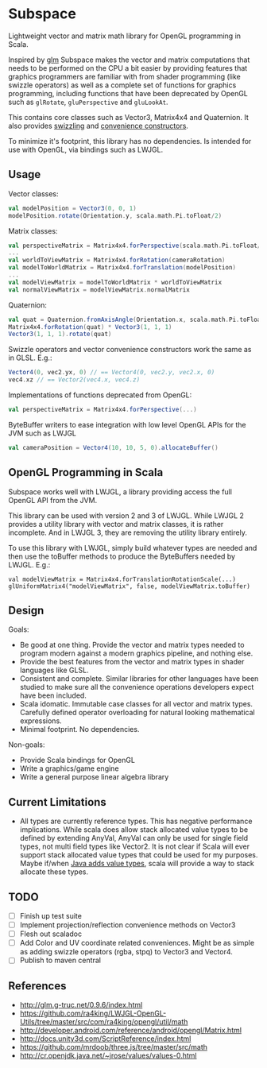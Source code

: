 Subspace
========

Lightweight vector and matrix math library for OpenGL programming in Scala.

Inspired by [glm](http://glm.g-truc.net/0.9.6/index.html) Subspace makes the vector and matrix computations that needs
to be performed on the CPU a bit easier by providing features that graphics programmers are familiar with from shader
programming (like swizzle operators) as well as a complete set of functions for graphics programming,  including
functions that have been deprecated by OpenGL such as `glRotate`, `gluPerspective` and `gluLookAt`.

This contains core classes such as Vector3, Matrix4x4 and Quaternion.  It also
provides [swizzling](https://www.opengl.org/wiki/Data_Type_%28GLSL%29#Swizzling) and
[convenience constructors](https://www.opengl.org/wiki/Data_Type_%28GLSL%29#Vector_constructors).

To minimize it's footprint, this library has no dependencies.  Is intended for use with OpenGL, via bindings such as
LWJGL.

Usage
-----

Vector classes:

```scala
val modelPosition = Vector3(0, 0, 1)
modelPosition.rotate(Orientation.y, scala.math.Pi.toFloat/2)
```

Matrix classes:

```scala
val perspectiveMatrix = Matrix4x4.forPerspective(scala.math.Pi.toFloat/2f, 1f, 1f, zNear, zFar)
...
val worldToViewMatrix = Matrix4x4.forRotation(cameraRotation)
val modelToWorldMatrix = Matrix4x4.forTranslation(modelPosition)
...
val modelViewMatrix = modelToWorldMatrix * worldToViewMatrix
val normalViewMatrix = modelViewMatrix.normalMatrix
```

Quaternion:

```scala
val quat = Quaternion.fromAxisAngle(Orientation.x, scala.math.Pi.toFloat/4)
Matrix4x4.forRotation(quat) * Vector3(1, 1, 1)
Vector3(1, 1, 1).rotate(quat)
```

Swizzle operators and vector convenience constructors work the same as in GLSL.  E.g.:

```scala
Vector4(0, vec2.yx, 0) // == Vector4(0, vec2.y, vec2.x, 0)
vec4.xz // == Vector2(vec4.x, vec4.z)
```

Implementations of functions deprecated from OpenGL:

```scala
val perspectiveMatrix = Matrix4x4.forPerspective(...)
```

ByteBuffer writers to ease integration with low level OpenGL APIs for the JVM such as LWJGL

```scala
val cameraPosition = Vector4(10, 10, 5, 0).allocateBuffer()
```

OpenGL Programming in Scala
---------------------------

Subspace works well with LWJGL, a library providing access the full OpenGL API from the JVM.

This library can be used with version 2 and 3 of LWJGL.  While LWJGL 2 provides a utility library with vector
and matrix classes, it is rather incomplete.  And in LWJGL 3, they are removing the utility library entirely.

To use this library with LWJGL,  simply build whatever types are needed and then use the toBuffer methods to produce the
ByteBuffers needed by LWJGL.  E.g.:

    val modelViewMatrix = Matrix4x4.forTranslationRotationScale(...)
    glUniformMatrix4("modelViewMatrix", false, modelViewMatrix.toBuffer)

Design
-----

Goals:

* Be good at one thing.  Provide the vector and matrix types needed to program modern against a modern graphics pipeline, and nothing else.
* Provide the best features from the vector and matrix types in shader languages like GLSL.
* Consistent and complete.  Similar libraries for other languages have been studied to make sure all the convenience operations developers expect have been included.
* Scala idomatic. Immutable case classes for all vector and matrix types. Carefully defined operator overloading for natural looking mathematical expressions.
* Minimal footprint.  No dependencies.

Non-goals:

* Provide Scala bindings for OpenGL
* Write a graphics/game engine
* Write a general purpose linear algebra library

Current Limitations
-------------------

* All types are currently reference types.  This has negative performance implications.  While scala does allow
  stack allocated value types to be defined by extending AnyVal,  AnyVal can only be used for single field types, not
  multi field types like Vector2.  It is not clear if Scala will ever support stack allocated value types that could
  be used for my purposes.   Maybe if/when [Java adds value types](http://cr.openjdk.java.net/~jrose/values/values-0.html),
  scala will provide a way to stack allocate these types.

TODO
----

* [ ] Finish up test suite
* [ ] Implement projection/reflection convenience methods on Vector3
* [ ] Flesh out scaladoc
* [ ] Add Color and UV coordinate related conveniences.  Might be as simple as adding swizzle operators (rgba, stpq) to Vector3 and Vector4.
* [ ] Publish to maven central

References
----------

* http://glm.g-truc.net/0.9.6/index.html
* https://github.com/ra4king/LWJGL-OpenGL-Utils/tree/master/src/com/ra4king/opengl/util/math
* http://developer.android.com/reference/android/opengl/Matrix.html
* http://docs.unity3d.com/ScriptReference/index.html
* https://github.com/mrdoob/three.js/tree/master/src/math
* http://cr.openjdk.java.net/~jrose/values/values-0.html


